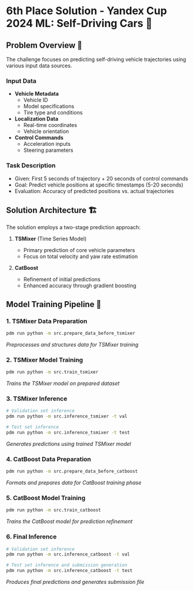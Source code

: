 # 6th Place Solution - Yandex Cup 2024 ML: Self-Driving Cars 🚗

## Problem Overview 🎯

The challenge focuses on predicting self-driving vehicle trajectories using various input data sources. 

### Input Data
- **Vehicle Metadata**
  - Vehicle ID
  - Model specifications
  - Tire type and conditions
- **Localization Data**
  - Real-time coordinates
  - Vehicle orientation
- **Control Commands**
  - Acceleration inputs
  - Steering parameters

### Task Description
- Given: First 5 seconds of trajectory + 20 seconds of control commands
- Goal: Predict vehicle positions at specific timestamps (5-20 seconds)
- Evaluation: Accuracy of predicted positions vs. actual trajectories

## Solution Architecture 🏗️

The solution employs a two-stage prediction approach:
1. **TSMixer** (Time Series Model)
   - Primary prediction of core vehicle parameters
   - Focus on total velocity and yaw rate estimation

2. **CatBoost**
   - Refinement of initial predictions
   - Enhanced accuracy through gradient boosting

## Model Training Pipeline 🔄

### 1. TSMixer Data Preparation
```bash
pdm run python -m src.prepare_data_before_tsmixer
```
*Preprocesses and structures data for TSMixer training*

### 2. TSMixer Model Training
```bash
pdm run python -m src.train_tsmixer
```
*Trains the TSMixer model on prepared dataset*

### 3. TSMixer Inference
```bash
# Validation set inference
pdm run python -m src.inference_tsmixer -t val

# Test set inference
pdm run python -m src.inference_tsmixer -t test
```
*Generates predictions using trained TSMixer model*

### 4. CatBoost Data Preparation
```bash
pdm run python -m src.prepare_data_before_catboost
```
*Formats and prepares data for CatBoost training phase*

### 5. CatBoost Model Training
```bash
pdm run python -m src.train_catboost
```
*Trains the CatBoost model for prediction refinement*

### 6. Final Inference
```bash
# Validation set inference
pdm run python -m src.inference_catboost -t val

# Test set inference and submission generation
pdm run python -m src.inference_catboost -t test
```
*Produces final predictions and generates submission file*